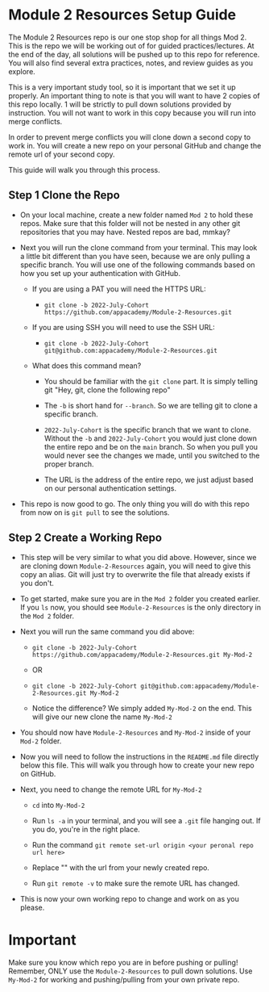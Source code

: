 # Module 2 Resources Setup Guide

The Module 2 Resources repo is our one stop shop for all things Mod 2.
This is the repo we will be working out of for guided practices/lectures.  At the end of the day, all solutions will be pushed up to
this repo for reference. You will also find several extra practices, notes, and review guides as you explore.  

This is a very important study tool, so it is important that we set it up properly. An important thing to note is that you will want to have 2 copies of this repo locally.  1 will be strictly to pull down solutions provided by instruction. You will not want to work in this copy because you will run into merge conflicts. 

In order to prevent merge conflicts you will clone down a second copy to work in.  You will create a new repo on your personal GitHub and change the remote url of your second copy. 

This guide will walk you through this process. 

## Step 1 Clone the Repo

* On your local machine, create a new folder named `Mod 2` to hold these repos. Make sure that this folder will not be nested in any other git repositories that you may have. Nested repos are bad, mmkay?

* Next you will run the clone command from your terminal. This may look a little bit different than you have seen, because we are only pulling a specific branch. You will use one of the following commands based on how you set up your authentication with GitHub. 
    - If you are using a PAT you will need the HTTPS URL:

        - `git clone -b 2022-July-Cohort https://github.com/appacademy/Module-2-Resources.git`

    - If you are using SSH you will need to use the SSH URL:

        - `git clone -b 2022-July-Cohort git@github.com:appacademy/Module-2-Resources.git`

    - What does this command mean?
        
        - You should be familiar with the `git clone` part.  It is simply telling git "Hey, git, clone the following repo"

        - The `-b` is short hand for `--branch`. So we are telling git to clone a specific branch. 

        - `2022-July-Cohort` is the specific branch that we want to clone. Without the `-b` and `2022-July-Cohort` you would just clone down the entire repo and be on the `main` branch. So when you pull you would never see the changes we made, until you switched to the proper branch. 

        - The URL is the address of the entire repo, we just adjust based on our personal authentication settings. 

* This repo is now good to go. The only thing you will do with this repo from now on is `git pull` to see the solutions. 

## Step 2 Create a Working Repo

- This step will be very similar to what you did above. 
However, since we are cloning down `Module-2-Resources` 
again, you will need to give this copy an alias. 
Git will just try to overwrite the file that already 
exists if you don't. 

- To get started, make sure you are in the `Mod 2` folder you created earlier. If you `ls` now, you should see `Module-2-Resources` is the only directory in the `Mod 2` folder. 

- Next you will run the same command you did above:

    - `git clone -b 2022-July-Cohort https://github.com/appacademy/Module-2-Resources.git My-Mod-2`

    - OR

    - `git clone -b 2022-July-Cohort git@github.com:appacademy/Module-2-Resources.git My-Mod-2`

    - Notice the difference? We simply added `My-Mod-2` on the end. This will give our new clone the name `My-Mod-2`

- You should now have `Module-2-Resources` and `My-Mod-2` inside of your `Mod-2` folder. 

- Now you will need to follow the instructions in the `README.md` file directly below this file. This will walk you through how to create your new repo on GitHub.

- Next, you need to change the remote URL for `My-Mod-2`

    - `cd` into `My-Mod-2`

    - Run `ls -a` in your terminal, and you will see a `.git` file hanging out. If you do, you're in the right place. 

    - Run the command `git remote set-url origin <your peronal repo url here>`

    - Replace "<your personal repo url here>" with the url from your newly created repo. 

    - Run `git remote -v` to make sure the remote URL has changed. 

- This is now your own working repo to change and work on as you please. 

# Important

Make sure you know which repo you are in before pushing or pulling! Remember, ONLY use the `Module-2-Resources` to pull down solutions. Use `My-Mod-2` for working and pushing/pulling from your own private repo. 
